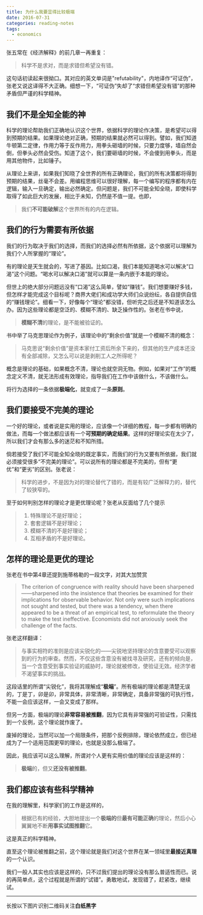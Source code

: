 ```yaml
---
title: 为什么我要显得比较极端
date: 2016-07-31
categories: reading-notes
tags:
  - economics
---
```


张五常在《经济解释》的前几章一再重复：

> 科学不是求对，而是求错但希望没有错。

这句话初读起来很拗口。其对应的英文单词是"refutability"，内地译作“可证伪”，张老又说这译得不大正确。细想一下，“可证伪”失却了“求错但希望没有错”的那种矛盾但严谨的科学精神。

## 我们不是全知全能的神

科学的理论帮助我们正确地认识这个世界，依据科学的理论作决策，是希望可以得到预期的结果。如果理论绝对正确，预期的结果就必然可以得到。譬如，我们知道牛顿第二定律，作用力等于反作用力，用拳头砸墙的时候，只要力度够，墙自然会倒，但拳头必然会受伤。知道了这个，我们要砸墙的时候，不会傻到用拳头，而是用其他物件，比如锤子。

从理论上来讲，如果我们知晓了全世界的所有正确理论，我们的所有决策都将得到预期的结果，丝毫不会差。用编程思维可以很好理解，每一个编写的程序都有内在逻辑，输入一旦确定，输出必然确定。但问题是，我们不可能全知全晓，即使科学取得了如此巨大的发展，相比于未知，仍然是不值一提。也即，

> 我们**不可能破解**这个世界所有的内在逻辑。

## 我们的行为需要有所依据

我们的行为取决于我们的选择，而我们的选择必然有所依据，这个依据可以理解为我们个人所掌握的“理论”。

有的理论是天生就会的，写进了基因。比如口渴，我们本能知道喝水可以解决“口渴”这个问题。“喝水可以解决口渴”就可以算是一条内嵌于本能的理论。

但世上的绝大部分问题远没有“口渴”这么简单，譬如“赚钱”。我们想要赚好多钱，但怎样才能完成这个目标呢？商界大佬们和成功学大师们众说纷纭，各自提供自信的“赚钱理论”。细看一下，好像每个“理论”都没错，但听完之后还是不知道该怎么办。因为这些理论都是空泛的、模糊不清的、缺乏操作性的。张老在书中说，

> **模糊不清**的理论，是不能被验证的。

书中举了马克思理论作为例子，该理论中的“剩余价值”就是一个模糊不清的概念：

> 马克思说“剩余价值”是资本家付工资后所余下来的，但其他的生产成本还没有全部减除，又怎么可以说是剥削工人之所得呢？

概念是理论的基础，如果概念不清，理论也就空洞无物。例如，如果对“工作”的概念定义不清，就无法形成有效理论，指导我们在工作中该做什么，不该做什么。

将行为选择的一条依据**极端化**，就变成了一条**原则**。

## 我们要接受不完美的理论

一个好的理论，或者说是实用的理论，应该像一个详细的教程，每一步都有明确的做法，而每一个做法都应该有一个**可预期的确定结果**。这样的好理论实在太少了，所以我们才会有那么多的迷茫和不知所措。

倘若接受了我们不可能全知全晓的既定事实，而我们的行为又要有所依据，我们就必须接受很多“不完美的理论”。可以说所有的理论都是不完美的，但有“更优”和“更劣”的区别。张老说：

> 科学的进步，不是因为对的理论替代了错的，而是有较广泛解释力的，替代了较狭窄的。

至于如何判别怎样的理论才是更优理论呢？张老从反面给了几个提示

> 1. 特殊理论不是好理论；
> 2. 套套逻辑不是好理论；
> 3. 模糊不清的不是好理论；
> 4. 互相矛盾的不是好理论。

## 怎样的理论是更优的理论

张老在书中第4章还提到施蒂格勒的一段文字，对其大加赞赏

> The criterion of congruence with reality should have been sharpened——sharpened into the insistence that theories be examined for their implications for observable behavior. Not only were such implications not sought and tested, but there was a tendency, when there appeared to be a threat of an empirical test, to reformulate the theory to make the test ineffective. Economists did not anxiously seek the challenge of the facts.

张老这样翻译：

> 与事实相符的准则是应该尖锐化的——尖锐地坚持理论的含意要受可以观察到的行为的审查。然而，不仅这些含意没有被找寻及研究，还有的倾向是，当一个含意受到事实验证的威胁时，理论就被修改，使验证无效。经济学者不渴望事实的挑战。

这段话里的所谓“尖锐化”，我将其理解成“**极端**”。所有极端的理论都是清楚无误的，丁是丁，卯是卯，非常具体，非常清晰，非常确定，具备非常强的可执行性，不能一会应该这样，一会又变成了那样。

但另一方面，极端的理论**非常容易被推翻**，因为它具有非常强的可验证性，只需找到一个反例，这个理论就作废了。

废掉的理论，当然可以加一个局限条件，把那个反例排除，理论依然成立，但已经成为了一个适用范围更窄的理论，也就是没那么极端了。

因此，我应该可以这么理解，所谓对个人更有实用价值的理论应该是这样的：

> **极端**的，但又**还没有被推翻**。

## 我们都应该有些科学精神

在我的理解里，科学家们的工作是这样的，

> 根据已有的经验，大胆地提出一个**极端的**但**最有可能正确**的理论，然后小心翼翼地不断**用事实试图推翻**它。

这是真正的科学精神。

直至这个理论被推翻之前，这个理论就是我们对这个世界在某一领域里**最接近真理**的一个认识。

我们一般人其实也应该是这样的，只不过我们提出的理论没有那么普适性而已。说的再简单点，这个过程就是所谓的“试错”。勇敢地试，发现错了，赶紧改，继续试。

----
长按以下图片识别二维码关注**白纸黑字**
